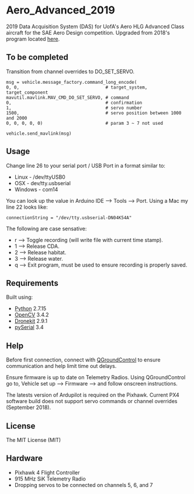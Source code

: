 # Aero_Advanced_2019
2019 Data Acquisition System (DAS) for UofA's Aero HLG Advanced Class aircraft for the SAE Aero Design competition. Upgraded from 2018's program located [here](https://github.com/MarkSherstan/Aero_HLG_Targeting_II).

## To be completed
Transition from channel overrides to DO_SET_SERVO.

```
msg = vehicle.message_factory.command_long_encode(
0, 0,                                 # target_system, target_component
mavutil.mavlink.MAV_CMD_DO_SET_SERVO, # command
0,                                    # confirmation
1,                                    # servo number
1500,                                 # servo position between 1000 and 2000
0, 0, 0, 0, 0)                        # param 3 ~ 7 not used

vehicle.send_mavlink(msg)
```

## Usage
Change line 26 to your serial port / USB Port in a format similar to:
* Linux - /dev/ttyUSB0
* OSX - dev/tty.usbserial
* Windows - com14

You can look up the value in Arduino IDE --> Tools --> Port. Using a Mac my line 22 looks like:

```
connectionString = "/dev/tty.usbserial-DN04K54A"
```

The following are case sensative:
* r --> Toggle recording (will write file with current time stamp).
* 1 --> Release CDA.
* 2 --> Release habitat.
* 3 --> Release water.
* q --> Exit program, must be used to ensure recording is properly saved.

## Requirements
Built using:
* [Python](https://www.python.org) 2.7.15
* [OpenCV](https://opencv.org) 3.4.2
* [Dronekit](http://python.dronekit.io) 2.9.1
* [pySerial](https://pypi.org/project/pyserial/) 3.4

## Help
Before first connection, connect with [QGroundControl](http://qgroundcontrol.com) to ensure communication and help limit time out delays.

Ensure firmware is up to date on Telemetry Radios. Using QGroundControl go to, Vehicle set up --> Firmware --> and follow onscreen instructions.

The latests version of Ardupilot is required on the Pixhawk. Current PX4 software build does not support servo commands or channel overrides (September 2018).

## License
The MIT License (MIT)

## Hardware
* Pixhawk 4 Flight Controller
* 915 MHz SiK Telemetry Radio
* Dropping servos to be connected on channels 5, 6, and 7

